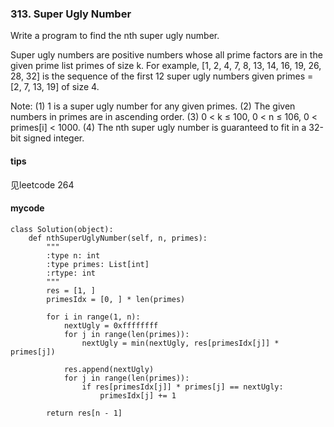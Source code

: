 ### 313. Super Ugly Number
Write a program to find the nth super ugly number.

Super ugly numbers are positive numbers whose all prime factors are in the given prime list primes of size k. For example, [1, 2, 4, 7, 8, 13, 14, 16, 19, 26, 28, 32] is the sequence of the first 12 super ugly numbers given primes = [2, 7, 13, 19] of size 4.

Note:
(1) 1 is a super ugly number for any given primes.
(2) The given numbers in primes are in ascending order.
(3) 0 < k ≤ 100, 0 < n ≤ 106, 0 < primes[i] < 1000.
(4) The nth super ugly number is guaranteed to fit in a 32-bit signed integer.

#### tips
见leetcode 264

#### mycode

```
class Solution(object):
    def nthSuperUglyNumber(self, n, primes):
        """
        :type n: int
        :type primes: List[int]
        :rtype: int
        """
        res = [1, ]
        primesIdx = [0, ] * len(primes)

        for i in range(1, n):
            nextUgly = 0xffffffff
            for j in range(len(primes)):
                nextUgly = min(nextUgly, res[primesIdx[j]] * primes[j])

            res.append(nextUgly)
            for j in range(len(primes)):
                if res[primesIdx[j]] * primes[j] == nextUgly:
                    primesIdx[j] += 1

        return res[n - 1]
```

